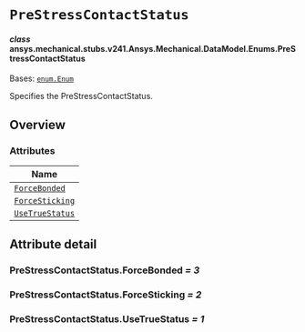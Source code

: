 # `PreStressContactStatus`



#### *class* ansys.mechanical.stubs.v241.Ansys.Mechanical.DataModel.Enums.PreStressContactStatus

Bases: [`enum.Enum`](https://docs.python.org/3/library/enum.html#enum.Enum)

Specifies the PreStressContactStatus.

<!-- !! processed by numpydoc !! -->

<a id="overview"></a>

## Overview

### Attributes

| Name |
| ---------------------------------------------------------------------------------------------------------------------------------------- |
| [`ForceBonded`](../../../../../v242/Ansys/Mechanical/DataModel/Enums/PreStressContactStatus.md#PreStressContactStatus.ForceBonded) |
| [`ForceSticking`](../../../../../v242/Ansys/Mechanical/DataModel/Enums/PreStressContactStatus.md#PreStressContactStatus.ForceSticking) |
| [`UseTrueStatus`](../../../../../v242/Ansys/Mechanical/DataModel/Enums/PreStressContactStatus.md#PreStressContactStatus.UseTrueStatus) |

<a id="attribute-detail"></a>

## Attribute detail

<a id="PreStressContactStatus.ForceBonded"></a>

### PreStressContactStatus.ForceBonded *= 3*

<a id="PreStressContactStatus.ForceSticking"></a>

### PreStressContactStatus.ForceSticking *= 2*

<a id="PreStressContactStatus.UseTrueStatus"></a>

### PreStressContactStatus.UseTrueStatus *= 1*



